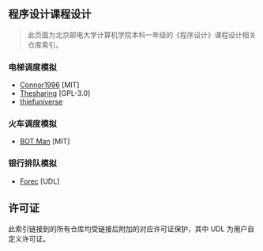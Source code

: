 ## 程序设计课程设计

> 此页面为北京邮电大学计算机学院本科一年级的《程序设计》课程设计相关仓库索引。

### 电梯调度模拟

* [Connor1996](https://github.com/Connor1996/BUPT-Projects/tree/master/C%E8%AF%AD%E8%A8%80/Elevator%20Control%20Simulation) [MIT]
* [Thesharing](https://github.com/Thesharing/school-projects#%E7%94%B5%E6%A2%AF%E6%A8%A1%E6%8B%9F%E7%A8%8B%E5%BA%8F) [GPL-3.0]
* [thiefuniverse](https://github.com/thiefuniverse/elevator)

### 火车调度模拟

* [BOT Man](https://github.com/BOT-Man-JL/BUPT-Projects/tree/master/1-2-Programming/Crazy-Train-Sim) [MIT]

### 银行排队模拟
* [Forec](https://github.com/Forec/course-design) [UDL]

## 许可证
此索引链接到的所有仓库均受链接后附加的对应许可证保护，其中 UDL 为用户自定义许可证。